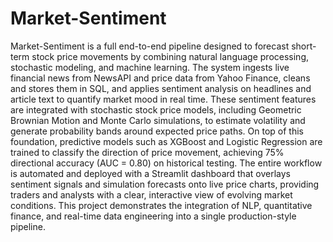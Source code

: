 # Market-Sentiment
Market-Sentiment is a full end-to-end pipeline designed to forecast short-term stock price movements by combining natural language processing, stochastic modeling, and machine learning. The system ingests live financial news from NewsAPI and price data from Yahoo Finance, cleans and stores them in SQL, and applies sentiment analysis on headlines and article text to quantify market mood in real time. These sentiment features are integrated with stochastic stock price models, including Geometric Brownian Motion and Monte Carlo simulations, to estimate volatility and generate probability bands around expected price paths. On top of this foundation, predictive models such as XGBoost and Logistic Regression are trained to classify the direction of price movement, achieving 75% directional accuracy (AUC = 0.80) on historical testing. The entire workflow is automated and deployed with a Streamlit dashboard that overlays sentiment signals and simulation forecasts onto live price charts, providing traders and analysts with a clear, interactive view of evolving market conditions. This project demonstrates the integration of NLP, quantitative finance, and real-time data engineering into a single production-style pipeline.
